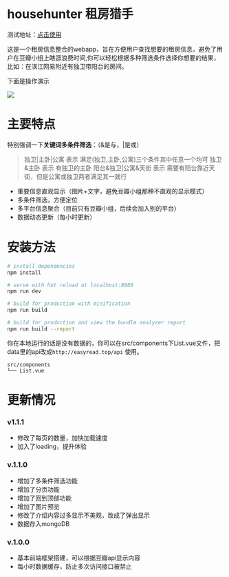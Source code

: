 # househunter 租房猎手

测试地址：[点击使用](http://easyread.top)

这是一个租房信息整合的webapp，旨在方便用户查找想要的租房信息，避免了用户在豆瓣小组上瞎逛浪费时间,你可以轻松根据多种筛选条件选择你想要的结果，比如：在滨江网易附近有独卫带阳台的房间。

下面是操作演示

![](https://github.com/hk029/househunter/blob/master/src/assets/preview.gif?raw=true)



# 主要特点
特别强调一下**关键词多条件筛选**：（&是与，|是或）
>独卫|主卧|公寓   表示 满足(独卫,主卧,公寓)三个条件其中任意一个均可
>独卫&主卧  表示 有独卫的主卧
>阳台&独卫|公寓&天街  表示 需要有阳台靠近天街，但是公寓或独卫两者满足其一就行

- 重要信息直观显示（图片+文字，避免豆瓣小组那种不直观的显示模式）
- 多条件筛选，方便定位
- 多平台信息聚合（目前只有豆瓣小组，后续会加入别的平台）
- 数据动态更新（每小时更新）
# 安装方法

``` bash
# install dependencies
npm install

# serve with hot reload at localhost:8080
npm run dev

# build for production with minification
npm run build

# build for production and view the bundle analyzer report
npm run build --report
```

你在本地运行的话是没有数据的，你可以在src/components下List.vue文件，把data里的api改成`http://easyread.top/api` 使用。

```
src/components
└── List.vue
```

# 更新情况
### v1.1.1
- 修改了每页的数量，加快加载速度
- 加入了loading，提升体验
### v.1.1.0

- 增加了多条件筛选功能
- 增加了分页功能
- 增加了回到顶部功能
- 增加了图片预览
- 修改了介绍内容过多显示不美观，改成了弹出显示
- 数据存入mongoDB

### v.1.0.0

- 基本前端框架搭建，可以根据豆瓣api显示内容
- 每小时数据缓存，防止多次访问接口被禁止
